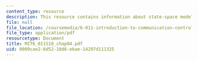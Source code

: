```yaml
---
content_type: resource
description: This resource contains information about state-space models.
file: null
file_location: /coursemedia/6-011-introduction-to-communication-control-and-signal-processing-spring-2010/0009cae26d5218d6ebae14297d111325_MIT6_011S10_chap04.pdf
file_type: application/pdf
resourcetype: Document
title: MIT6_011S10_chap04.pdf
uid: 0009cae2-6d52-18d6-ebae-14297d111325
---
```

